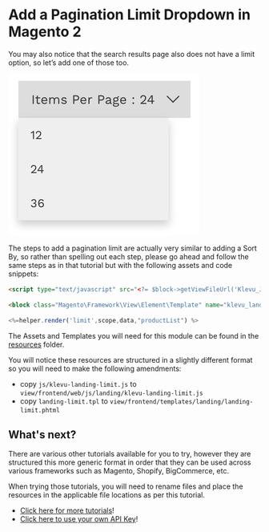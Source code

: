 # Add a Pagination Limit Dropdown in Magento 2

You may also notice that the search results page also does not have a limit option, so let’s add one of those too.

![Limit Dropdown](/getting-started/3-limit/images/limit-dropdown.jpg)

The steps to add a pagination limit are actually very similar to adding a Sort By,
so rather than spelling out each step, please go ahead and follow the same steps as
in that tutorial but with the following assets and code snippets:

```html
<script type="text/javascript" src="<?= $block->getViewFileUrl('Klevu_JSv2::js/landing/klevu-landing-limit.js') ?>"></script>
```

```html
<block class="Magento\Framework\View\Element\Template" name="klevu_landing_limit" template="Klevu_JSv2::landing/landing-limit.phtml" after="-" />
```

```js
<%=helper.render('limit',scope,data,"productList") %>
```

The Assets and Templates you will need for this module can be found
in the [resources](/getting-started/3-limit/resources) folder.

You will notice these resources are structured in a slightly different format
so you will need to make the following amendments:

- copy `js/klevu-landing-limit.js` to `view/frontend/web/js/landing/klevu-landing-limit.js`
- copy `landing-limit.tpl` to `view/frontend/templates/landing/landing-limit.phtml`

## What's next?

There are various other tutorials available for you to try,
however they are structured this more generic format in order
that they can be used across various frameworks such as Magento,
Shopify, BigCommerce, etc.

When trying those tutorials, you will need to rename files and place
the resources in the applicable file locations as per this tutorial.

- [Click here for more tutorials](/modules)!
- [Click here to use your own API Key](/getting-started/4-your-api-key/magento2)!
